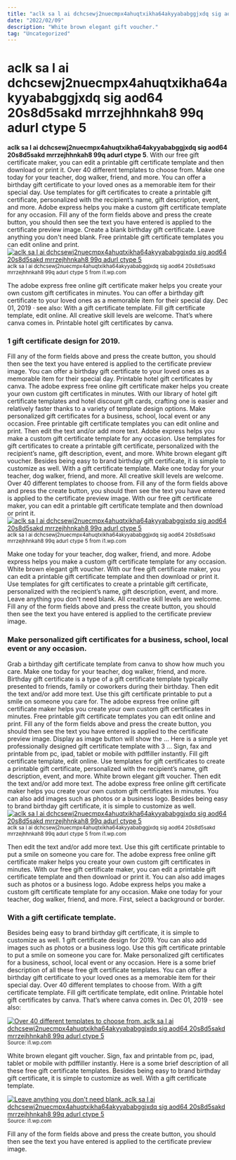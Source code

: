```yaml
---
title: "aclk sa l ai dchcsewj2nuecmpx4ahuqtxikha64akyyababggjxdq sig aod64 20s8d5sakd mrrzejhhnkah8 99q adurl ctype 5"
date: "2022/02/09"
description: "White brown elegant gift voucher."
tag: "Uncategorized"
---
```


# aclk sa l ai dchcsewj2nuecmpx4ahuqtxikha64akyyababggjxdq sig aod64 20s8d5sakd mrrzejhhnkah8 99q adurl ctype 5
**aclk sa l ai dchcsewj2nuecmpx4ahuqtxikha64akyyababggjxdq sig aod64 20s8d5sakd mrrzejhhnkah8 99q adurl ctype 5**. With our free gift certificate maker, you can edit a printable gift certificate template and then download or print it. Over 40 different templates to choose from. Make one today for your teacher, dog walker, friend, and more. You can offer a birthday gift certificate to your loved ones as a memorable item for their special day. Use templates for gift certificates to create a printable gift certificate, personalized with the recipient’s name, gift description, event, and more.
Adobe express helps you make a custom gift certificate template for any occasion. Fill any of the form fields above and press the create button, you should then see the text you have entered is applied to the certificate preview image. Create a blank birthday gift certificate. Leave anything you don&#039;t need blank. Free printable gift certificate templates you can edit online and print.
[![aclk sa l ai dchcsewj2nuecmpx4ahuqtxikha64akyyababggjxdq sig aod64 20s8d5sakd mrrzejhhnkah8 99q adurl ctype 5](https://i1.wp.com/e0fa6ab23aeaba904622a38e245f20c164047eeadcf8e3be06 "aclk sa l ai dchcsewj2nuecmpx4ahuqtxikha64akyyababggjxdq sig aod64 20s8d5sakd mrrzejhhnkah8 99q adurl ctype 5")](https://i1.wp.com/e0fa6ab23aeaba904622a38e245f20c164047eeadcf8e3be06)
<small>aclk sa l ai dchcsewj2nuecmpx4ahuqtxikha64akyyababggjxdq sig aod64 20s8d5sakd mrrzejhhnkah8 99q adurl ctype 5 from i1.wp.com</small>

The adobe express free online gift certificate maker helps you create your own custom gift certificates in minutes. You can offer a birthday gift certificate to your loved ones as a memorable item for their special day. Dec 01, 2019 · see also: With a gift certificate template. Fill gift certificate template, edit online. All creative skill levels are welcome. That’s where canva comes in. Printable hotel gift certificates by canva.

### 1 gift certificate design for 2019.
Fill any of the form fields above and press the create button, you should then see the text you have entered is applied to the certificate preview image. You can offer a birthday gift certificate to your loved ones as a memorable item for their special day. Printable hotel gift certificates by canva. The adobe express free online gift certificate maker helps you create your own custom gift certificates in minutes. With our library of hotel gift certificate templates and hotel discount gift cards, crafting one is easier and relatively faster thanks to a variety of template design options. Make personalized gift certificates for a business, school, local event or any occasion. Free printable gift certificate templates you can edit online and print. Then edit the text and/or add more text. Adobe express helps you make a custom gift certificate template for any occasion. Use templates for gift certificates to create a printable gift certificate, personalized with the recipient’s name, gift description, event, and more. White brown elegant gift voucher. Besides being easy to brand birthday gift certificate, it is simple to customize as well. With a gift certificate template.
Make one today for your teacher, dog walker, friend, and more. All creative skill levels are welcome. Over 40 different templates to choose from. Fill any of the form fields above and press the create button, you should then see the text you have entered is applied to the certificate preview image. With our free gift certificate maker, you can edit a printable gift certificate template and then download or print it.
[![aclk sa l ai dchcsewj2nuecmpx4ahuqtxikha64akyyababggjxdq sig aod64 20s8d5sakd mrrzejhhnkah8 99q adurl ctype 5](https://i1.wp.com/e0fa6ab23aeaba904622a38e245f20c164047eeadcf8e3be06 "aclk sa l ai dchcsewj2nuecmpx4ahuqtxikha64akyyababggjxdq sig aod64 20s8d5sakd mrrzejhhnkah8 99q adurl ctype 5")](https://i1.wp.com/e0fa6ab23aeaba904622a38e245f20c164047eeadcf8e3be06)
<small>aclk sa l ai dchcsewj2nuecmpx4ahuqtxikha64akyyababggjxdq sig aod64 20s8d5sakd mrrzejhhnkah8 99q adurl ctype 5 from i1.wp.com</small>

Make one today for your teacher, dog walker, friend, and more. Adobe express helps you make a custom gift certificate template for any occasion. White brown elegant gift voucher. With our free gift certificate maker, you can edit a printable gift certificate template and then download or print it. Use templates for gift certificates to create a printable gift certificate, personalized with the recipient’s name, gift description, event, and more. Leave anything you don&#039;t need blank. All creative skill levels are welcome. Fill any of the form fields above and press the create button, you should then see the text you have entered is applied to the certificate preview image.

### Make personalized gift certificates for a business, school, local event or any occasion.
Grab a birthday gift certificate template from canva to show how much you care. Make one today for your teacher, dog walker, friend, and more. Birthday gift certificate is a type of a gift certificate template typically presented to friends, family or coworkers during their birthday. Then edit the text and/or add more text. Use this gift certificate printable to put a smile on someone you care for. The adobe express free online gift certificate maker helps you create your own custom gift certificates in minutes. Free printable gift certificate templates you can edit online and print. Fill any of the form fields above and press the create button, you should then see the text you have entered is applied to the certificate preview image. Display as image button will show the … Here is a simple yet professionally designed gift certificate template with 3 … Sign, fax and printable from pc, ipad, tablet or mobile with pdffiller instantly. Fill gift certificate template, edit online. Use templates for gift certificates to create a printable gift certificate, personalized with the recipient’s name, gift description, event, and more.
White brown elegant gift voucher. Then edit the text and/or add more text. The adobe express free online gift certificate maker helps you create your own custom gift certificates in minutes. You can also add images such as photos or a business logo. Besides being easy to brand birthday gift certificate, it is simple to customize as well.
[![aclk sa l ai dchcsewj2nuecmpx4ahuqtxikha64akyyababggjxdq sig aod64 20s8d5sakd mrrzejhhnkah8 99q adurl ctype 5](https://i1.wp.com/e0fa6ab23aeaba904622a38e245f20c164047eeadcf8e3be06 "aclk sa l ai dchcsewj2nuecmpx4ahuqtxikha64akyyababggjxdq sig aod64 20s8d5sakd mrrzejhhnkah8 99q adurl ctype 5")](https://i1.wp.com/e0fa6ab23aeaba904622a38e245f20c164047eeadcf8e3be06)
<small>aclk sa l ai dchcsewj2nuecmpx4ahuqtxikha64akyyababggjxdq sig aod64 20s8d5sakd mrrzejhhnkah8 99q adurl ctype 5 from i1.wp.com</small>

Then edit the text and/or add more text. Use this gift certificate printable to put a smile on someone you care for. The adobe express free online gift certificate maker helps you create your own custom gift certificates in minutes. With our free gift certificate maker, you can edit a printable gift certificate template and then download or print it. You can also add images such as photos or a business logo. Adobe express helps you make a custom gift certificate template for any occasion. Make one today for your teacher, dog walker, friend, and more. First, select a background or border.

### With a gift certificate template.
Besides being easy to brand birthday gift certificate, it is simple to customize as well. 1 gift certificate design for 2019. You can also add images such as photos or a business logo. Use this gift certificate printable to put a smile on someone you care for. Make personalized gift certificates for a business, school, local event or any occasion. Here is a some brief description of all these free gift certificate templates. You can offer a birthday gift certificate to your loved ones as a memorable item for their special day. Over 40 different templates to choose from. With a gift certificate template. Fill gift certificate template, edit online. Printable hotel gift certificates by canva. That’s where canva comes in. Dec 01, 2019 · see also:


[![Over 40 different templates to choose from. aclk sa l ai dchcsewj2nuecmpx4ahuqtxikha64akyyababggjxdq sig aod64 20s8d5sakd mrrzejhhnkah8 99q adurl ctype 5](1 "aclk sa l ai dchcsewj2nuecmpx4ahuqtxikha64akyyababggjxdq sig aod64 20s8d5sakd mrrzejhhnkah8 99q adurl ctype 5")](https://i1.wp.com/e0fa6ab23aeaba904622a38e245f20c164047eeadcf8e3be06)
<small>Source: i1.wp.com</small>

White brown elegant gift voucher. Sign, fax and printable from pc, ipad, tablet or mobile with pdffiller instantly. Here is a some brief description of all these free gift certificate templates. Besides being easy to brand birthday gift certificate, it is simple to customize as well. With a gift certificate template.

[![Leave anything you don&#039;t need blank. aclk sa l ai dchcsewj2nuecmpx4ahuqtxikha64akyyababggjxdq sig aod64 20s8d5sakd mrrzejhhnkah8 99q adurl ctype 5](1 "aclk sa l ai dchcsewj2nuecmpx4ahuqtxikha64akyyababggjxdq sig aod64 20s8d5sakd mrrzejhhnkah8 99q adurl ctype 5")](https://i1.wp.com/e0fa6ab23aeaba904622a38e245f20c164047eeadcf8e3be06)
<small>Source: i1.wp.com</small>

Fill any of the form fields above and press the create button, you should then see the text you have entered is applied to the certificate preview image.
